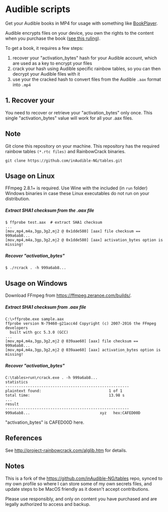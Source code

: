 # Audible scripts

Get your Audible books in MP4 for usage with something like [BookPlayer](https://github.com/TortugaPower/BookPlayer).

Audible encrypts files on your device, you own the rights to the content when you purchase the book ([see this ruling](https://www.eff.org/files/2014/12/10/gov.uscourts.nysd_.425052.82.0.pdf)).

To get a book, it requires a few steps:

1. recover your "activation_bytes" hash for your Audible account, which are used as a key to encrypt your files
2. crack your hash using Audible specific rainbow tables, so you can then decrypt your Audible files with it
3. use your the cracked hash to convert files from the Audible `.aax` format into `.mp4`

## 1. Recover your 

You need to recover or retrieve your "activation_bytes" only once. This single
"activation_bytes" value will work for all your .aax files.

## Note

Git clone this repository on your machine. This repository has the required
rainbow tables `(*.rtc files)` and RainbowCrack binaries.

```
git clone https://github.com/inAudible-NG/tables.git
```

## Usage on Linux

FFmpeg 2.8.1+ is required. Use Wine with the included (in `run` folder) Windows
binaries in case these Linux executables do not run on your distribution.

##### Extract SHA1 checksum from the .aax file

```
$ ffprobe test.aax  # extract SHA1 checksum
...
[mov,mp4,m4a,3gp,3g2,mj2 @ 0x1dde580] [aax] file checksum == 999a6ab8...
[mov,mp4,m4a,3gp,3g2,mj2 @ 0x1dde580] [aax] activation_bytes option is missing!
```

##### Recover "activation_bytes"

```
$ ./rcrack . -h 999a6ab8...
```

## Usage on Windows

Download FFmpeg from https://ffmpeg.zeranoe.com/builds/.

##### Extract SHA1 checksum from .aax file

```
C:\>ffprobe.exe sample.aax
ffprobe version N-79460-g21acc4d Copyright (c) 2007-2016 the FFmpeg developers
  built with gcc 5.3.0 (GCC)
...
[mov,mp4,m4a,3gp,3g2,mj2 @ 039aae60] [aax] file checksum == 999a6ab8...
[mov,mp4,m4a,3gp,3g2,mj2 @ 039aae60] [aax] activation_bytes option is missing!
```

##### Recover "activation_bytes"

```
C:\tables>run\rcrack.exe . -h 999a6ab8...
statistics
-------------------------------------------------------
plaintext found:                              1 of 1
total time:                                   13.98 s
...
result
-------------------------------------------------------
999a6ab8...                               xyz   hex:CAFED00D
```

"activation_bytes" is CAFED00D here.

## References

See http://project-rainbowcrack.com/alglib.htm for details.

## Notes

This is a fork of the https://github.com/inAudible-NG/tables repo, synced to my own profile so where I can store some of my own secrets files, and update steps to be MacOS friendly as it doesn't accept contributions.

Please use responsibly, and only on content you have purchased and are legally authorized to access and backup.